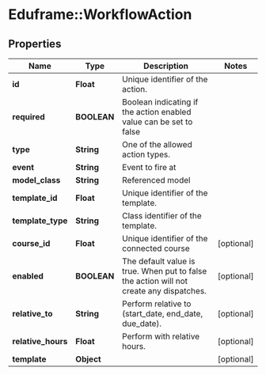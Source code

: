 # Eduframe::WorkflowAction

## Properties
Name | Type | Description | Notes
------------ | ------------- | ------------- | -------------
**id** | **Float** | Unique identifier of the action. | 
**required** | **BOOLEAN** | Boolean indicating if the action enabled value can be set to false | 
**type** | **String** | One of the allowed action types. | 
**event** | **String** | Event to fire at | 
**model_class** | **String** | Referenced model | 
**template_id** | **Float** | Unique identifier of the template. | 
**template_type** | **String** | Class identifier of the template. | 
**course_id** | **Float** | Unique identifier of the connected course | [optional] 
**enabled** | **BOOLEAN** | The default value is true. When put to false the action will not create any dispatches. | [optional] 
**relative_to** | **String** | Perform relative to (start_date, end_date, due_date). | [optional] 
**relative_hours** | **Float** | Perform with relative hours. | [optional] 
**template** | **Object** |  | [optional] 


